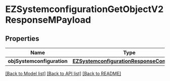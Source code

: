 # EZSystemconfigurationGetObjectV2ResponseMPayload

## Properties
Name | Type | Description | Notes
------------ | ------------- | ------------- | -------------
**objSystemconfiguration** | [**EZSystemconfigurationResponseCompound***](EZSystemconfigurationResponseCompound.md) |  | 

[[Back to Model list]](../README.md#documentation-for-models) [[Back to API list]](../README.md#documentation-for-api-endpoints) [[Back to README]](../README.md)


